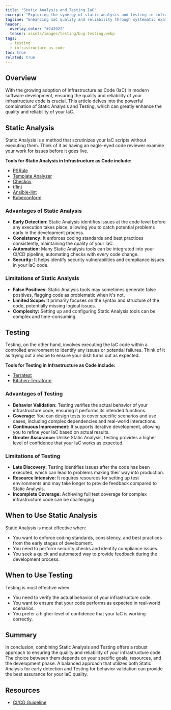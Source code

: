 ```yaml
---
title: "Static Analysis and Testing IaC"
excerpt: "Exploring the synergy of static analysis and testing in infrastructure code."
tagline: "Enhancing IaC quality and reliability through systematic examination"
header:
  overlay_color: "#24292f"
  teaser: assets/images/testing/bug-testing.webp
tags:
  - testing
  - infrastructure-as-code
toc: true
related: true
---
```


## Overview

With the growing adoption of Infrastructure as Code (IaC) in modern software development, ensuring the quality and reliability of your infrastructure code is crucial. This article delves into the powerful combination of Static Analysis and Testing, which can greatly enhance the quality and reliability of your IaC.

## Static Analysis

Static Analysis is a method that scrutinizes your IaC scripts without executing them. Think of it as having an eagle-eyed code reviewer examine your work for issues before it goes live.

**Tools for Static Analysis in Infrastructure as Code include:**

- [PSRule](https://microsoft.github.io/PSRule)
- [Template Analyzer](https://github.com/Azure/template-analyzer)
- [Checkov](https://www.checkov.io/)
- [tflint](https://github.com/terraform-linters/tflint)
- [Ansible-lint](https://ansible-lint.readthedocs.io/)
- [Kubeconform](https://github.com/yannh/kubeconform)

### Advantages of Static Analysis

- **Early Detection:** Static Analysis identifies issues at the code level before any execution takes place, allowing you to catch potential problems early in the development process.
- **Consistency:** It enforces coding standards and best practices consistently, maintaining the quality of your IaC.
- **Automation:** Many Static Analysis tools can be integrated into your CI/CD pipeline, automating checks with every code change.
- **Security:** It helps identify security vulnerabilities and compliance issues in your IaC code.

### Limitations of Static Analysis

- **False Positives:** Static Analysis tools may sometimes generate false positives, flagging code as problematic when it's not.
- **Limited Scope:** It primarily focuses on the syntax and structure of the code, potentially missing logical issues.
- **Complexity:** Setting up and configuring Static Analysis tools can be complex and time-consuming.

## Testing

Testing, on the other hand, involves executing the IaC code within a controlled environment to identify any issues or potential failures. Think of it as trying out a recipe to ensure your dish turns out as expected.

**Tools for Testing in Infrastructure as Code include:**

- [Terratest](https://terratest.gruntwork.io/)
- [Kitchen-Terraform](https://github.com/newcontext-oss/kitchen-terraform)

### Advantages of Testing

- **Behavior Validation:** Testing verifies the actual behavior of your infrastructure code, ensuring it performs its intended functions.
- **Coverage:** You can design tests to cover specific scenarios and use cases, including complex dependencies and real-world interactions.
- **Continuous Improvement:** It supports iterative development, allowing you to refine your IaC based on actual results.
- **Greater Assurance:** Unlike Static Analysis, testing provides a higher level of confidence that your IaC works as expected.

### Limitations of Testing

- **Late Discovery:** Testing identifies issues after the code has been executed, which can lead to problems making their way into production.
- **Resource Intensive:** It requires resources for setting up test environments and may take longer to provide feedback compared to Static Analysis.
- **Incomplete Coverage:** Achieving full test coverage for complex infrastructure code can be challenging.

## When to Use Static Analysis

Static Analysis is most effective when:

- You want to enforce coding standards, consistency, and best practices from the early stages of development.
- You need to perform security checks and identify compliance issues.
- You seek a quick and automated way to provide feedback during the development process.

## When to Use Testing

Testing is most effective when:

- You need to verify the actual behavior of your infrastructure code.
- You want to ensure that your code performs as expected in real-world scenarios.
- You prefer a higher level of confidence that your IaC is working correctly.

## Summary

In conclusion, combining Static Analysis and Testing offers a robust approach to ensuring the quality and reliability of your infrastructure code. The choice between them depends on your specific goals, resources, and the development phase. A balanced approach that utilizes both Static Analysis for early detection and Testing for behavior validation can provide the best assurance for your IaC quality.

## Resources

- [CI/CD Guideline](https://christosgalano.github.io/cicd-guideline/)
